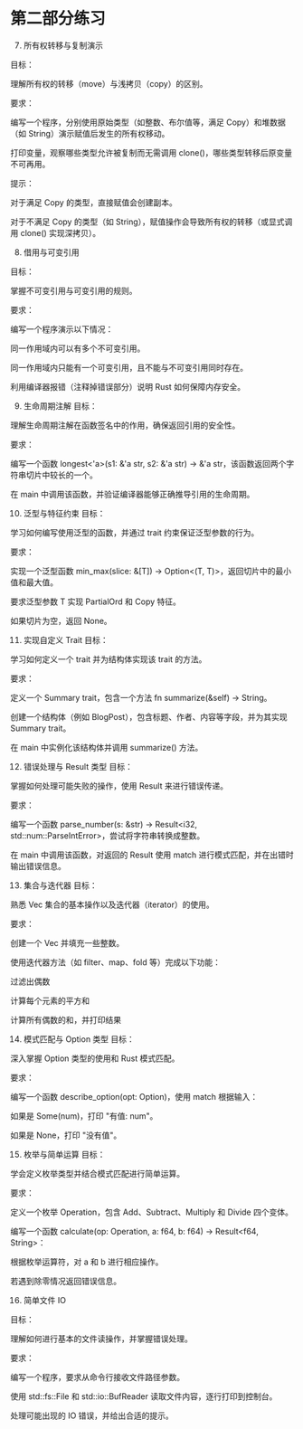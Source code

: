 # 第二部分练习

7. 所有权转移与复制演示

目标：

理解所有权的转移（move）与浅拷贝（copy）的区别。

要求：

编写一个程序，分别使用原始类型（如整数、布尔值等，满足 Copy）和堆数据（如 String）演示赋值后发生的所有权移动。

打印变量，观察哪些类型允许被复制而无需调用 clone()，哪些类型转移后原变量不可再用。

提示：

对于满足 Copy 的类型，直接赋值会创建副本。

对于不满足 Copy 的类型（如 String），赋值操作会导致所有权的转移（或显式调用 clone() 实现深拷贝）。

8. 借用与可变引用

目标：

掌握不可变引用与可变引用的规则。

要求：

编写一个程序演示以下情况：

同一作用域内可以有多个不可变引用。

同一作用域内只能有一个可变引用，且不能与不可变引用同时存在。

利用编译器报错（注释掉错误部分）说明 Rust 如何保障内存安全。

9. 生命周期注解
目标：

理解生命周期注解在函数签名中的作用，确保返回引用的安全性。

要求：

编写一个函数 longest<'a>(s1: &'a str, s2: &'a str) -> &'a str，该函数返回两个字符串切片中较长的一个。

在 main 中调用该函数，并验证编译器能够正确推导引用的生命周期。

10. 泛型与特征约束
目标：

学习如何编写使用泛型的函数，并通过 trait 约束保证泛型参数的行为。

要求：

实现一个泛型函数 min_max<T>(slice: &[T]) -> Option<(T, T)>，返回切片中的最小值和最大值。

要求泛型参数 T 实现 PartialOrd 和 Copy 特征。

如果切片为空，返回 None。

11. 实现自定义 Trait
目标：

学习如何定义一个 trait 并为结构体实现该 trait 的方法。

要求：

定义一个 Summary trait，包含一个方法 fn summarize(&self) -> String。

创建一个结构体（例如 BlogPost），包含标题、作者、内容等字段，并为其实现 Summary trait。

在 main 中实例化该结构体并调用 summarize() 方法。

12. 错误处理与 Result 类型
目标：

掌握如何处理可能失败的操作，使用 Result 来进行错误传递。

要求：

编写一个函数 parse_number(s: &str) -> Result<i32, std::num::ParseIntError>，尝试将字符串转换成整数。

在 main 中调用该函数，对返回的 Result 使用 match 进行模式匹配，并在出错时输出错误信息。

13. 集合与迭代器
目标：

熟悉 Vec 集合的基本操作以及迭代器（iterator）的使用。

要求：

创建一个 Vec<i32> 并填充一些整数。

使用迭代器方法（如 filter、map、fold 等）完成以下功能：

过滤出偶数

计算每个元素的平方和

计算所有偶数的和，并打印结果

14. 模式匹配与 Option 类型
目标：

深入掌握 Option<T> 类型的使用和 Rust 模式匹配。

要求：

编写一个函数 describe_option(opt: Option<i32>)，使用 match 根据输入：

如果是 Some(num)，打印 "有值: num"。

如果是 None，打印 "没有值"。

15. 枚举与简单运算
目标：

学会定义枚举类型并结合模式匹配进行简单运算。

要求：

定义一个枚举 Operation，包含 Add、Subtract、Multiply 和 Divide 四个变体。

编写一个函数 calculate(op: Operation, a: f64, b: f64) -> Result<f64, String>：

根据枚举运算符，对 a 和 b 进行相应操作。

若遇到除零情况返回错误信息。

16. 简单文件 IO

目标：

理解如何进行基本的文件读操作，并掌握错误处理。

要求：

编写一个程序，要求从命令行接收文件路径参数。

使用 std::fs::File 和 std::io::BufReader 读取文件内容，逐行打印到控制台。

处理可能出现的 IO 错误，并给出合适的提示。
